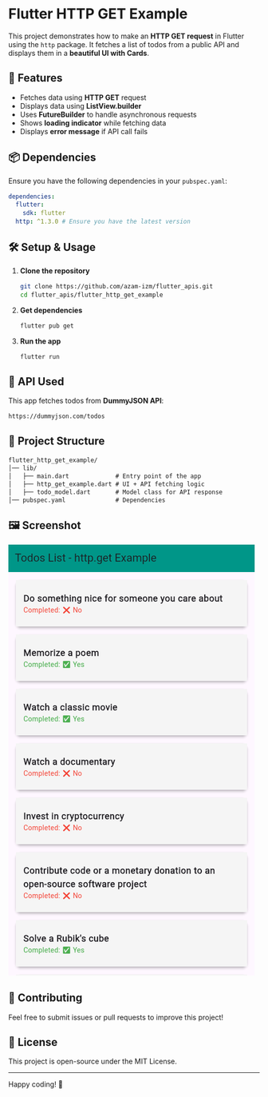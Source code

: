 # Flutter HTTP GET Example

This project demonstrates how to make an **HTTP GET request** in Flutter using the `http` package. It fetches a list of todos from a public API and displays them in a **beautiful UI with Cards**.

## 🚀 Features

- Fetches data using **HTTP GET** request
- Displays data using **ListView\.builder**
- Uses **FutureBuilder** to handle asynchronous requests
- Shows **loading indicator** while fetching data
- Displays **error message** if API call fails

## 📦 Dependencies

Ensure you have the following dependencies in your `pubspec.yaml`:

```yaml
dependencies:
  flutter:
    sdk: flutter
  http: ^1.3.0 # Ensure you have the latest version
```

## 🛠 Setup & Usage

1. **Clone the repository**
   ```sh
   git clone https://github.com/azam-izm/flutter_apis.git
   cd flutter_apis/flutter_http_get_example
   ```
2. **Get dependencies**
   ```sh
   flutter pub get
   ```
3. **Run the app**
   ```sh
   flutter run
   ```

## 📌 API Used

This app fetches todos from **DummyJSON API**:

```
https://dummyjson.com/todos
```

## 📂 Project Structure

```
flutter_http_get_example/
│── lib/
│   ├── main.dart             # Entry point of the app
│   ├── http_get_example.dart # UI + API fetching logic
│   ├── todo_model.dart       # Model class for API response
│── pubspec.yaml              # Dependencies
```

## 🖼 Screenshot

![App Screenshot](assets/screenshots/screenshot.png)


## 🤝 Contributing

Feel free to submit issues or pull requests to improve this project!

## 📜 License

This project is open-source under the MIT License.

---

Happy coding! 🚀

